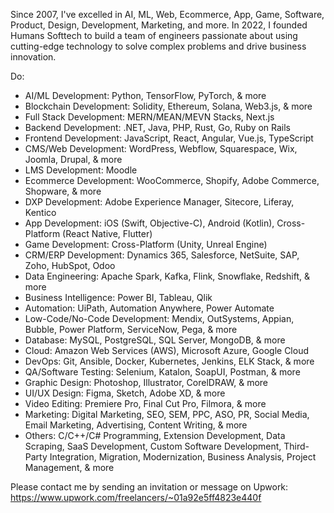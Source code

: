Since 2007, I've excelled in AI, ML, Web, Ecommerce, App, Game, Software, Product, Design, Development, Marketing, and more. In 2022, I founded Humans Softtech to build a team of engineers passionate about using cutting-edge technology to solve complex problems and drive business innovation.

Do:

- AI/ML Development: Python, TensorFlow, PyTorch, & more
- Blockchain Development: Solidity, Ethereum, Solana, Web3.js, & more
- Full Stack Development: MERN/MEAN/MEVN Stacks, Next.js
- Backend Development: .NET, Java, PHP, Rust, Go, Ruby on Rails
- Frontend Development: JavaScript, React, Angular, Vue.js, TypeScript
- CMS/Web Development: WordPress, Webflow, Squarespace, Wix, Joomla, Drupal, & more
- LMS Development: Moodle
- Ecommerce Development: WooCommerce, Shopify, Adobe Commerce, Shopware, & more
- DXP Development: Adobe Experience Manager, Sitecore, Liferay, Kentico
- App Development: iOS (Swift, Objective-C), Android (Kotlin), Cross-Platform (React Native, Flutter)
- Game Development: Cross-Platform (Unity, Unreal Engine)
- CRM/ERP Development: Dynamics 365, Salesforce, NetSuite, SAP, Zoho, HubSpot, Odoo
- Data Engineering: Apache Spark, Kafka, Flink, Snowflake, Redshift, & more
- Business Intelligence: Power BI, Tableau, Qlik
- Automation: UiPath, Automation Anywhere, Power Automate
- Low-Code/No-Code Development: Mendix, OutSystems, Appian, Bubble, Power Platform, ServiceNow, Pega, & more
- Database: MySQL, PostgreSQL, SQL Server, MongoDB, & more
- Cloud: Amazon Web Services (AWS), Microsoft Azure, Google Cloud
- DevOps: Git, Ansible, Docker, Kubernetes, Jenkins, ELK Stack, & more
- QA/Software Testing: Selenium, Katalon, SoapUI, Postman, & more
- Graphic Design: Photoshop, Illustrator, CorelDRAW, & more
- UI/UX Design: Figma, Sketch, Adobe XD, & more
- Video Editing: Premiere Pro, Final Cut Pro, Filmora, & more
- Marketing: Digital Marketing, SEO, SEM, PPC, ASO, PR, Social Media, Email Marketing, Advertising, Content Writing, & more
- Others: C/C++/C# Programming, Extension Development, Data Scraping, SaaS Development, Custom Software Development, Third-Party Integration, Migration, Modernization, Business Analysis, Project Management, & more

Please contact me by sending an invitation or message on Upwork: https://www.upwork.com/freelancers/~01a92e5ff4823e440f
